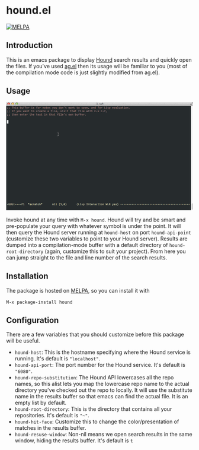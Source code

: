 # hound.el
[![MELPA](http://melpa.org/packages/hound-badge.svg)](http://melpa.org/#/hound)

## Introduction
This is an emacs package to display [Hound](https://github.com/etsy/Hound) search results and quickly open the files.  If you've used [ag.el](https://github.com/Wilfred/ag.el) then its usage will be familiar to you (most of the compilation mode code is just slightly modified from ag.el). 


## Usage
![Hound Screen Capture](emacs-hound-usage.gif)

Invoke hound at any time with ```M-x hound```.  Hound will try and be smart and pre-populate your query with whatever symbol is under the point.  It will then query the Hound server running at ```hound-host``` on port ```hound-api-point``` (customize these two variables to point to your Hound server).  Results are dumped into a compilation-mode buffer with a default directory of ```hound-root-directory``` (again, customize this to suit your project).  From here you can jump straight to the file and line number of the search results.

## Installation
The package is hosted on [MELPA](http://melpa.milkbox.net), so you can install it with
```
M-x package-install hound
```

## Configuration
There are a few variables that you should customize before this package will be useful.
* ```hound-host```: This is the hostname specifying where the Hound service is running. It's default is ```"localhost"```.
* ```hound-api-port```: The port number for the Hound service.  It's default is ```"6080"```.
* ```hound-repo-substitution```: The Hound API lowercases all the repo names, so this alist lets you map the lowercase repo name to the actual directory you've checked out the repo to locally. It will use the substitute name in the results buffer so that emacs can find the actual file.  It is an empty list by default.
* ```hound-root-directory```: This is the directory that contains all your repositories.  It's default is ```"~"```.
* ```hound-hit-face```: Customize this to change the color/presentation of matches in the results buffer.
* ```hound-resuse-window```: Non-nil means we open search results in the same window, hiding the results buffer. It's default is ```t```
